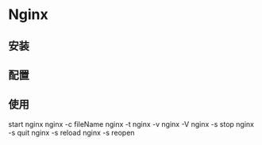 # Nginx

## 安装

## 配置

## 使用

start nginx
nginx -c fileName
nginx -t
nginx -v
nginx -V
nginx -s stop
nginx -s quit
nginx -s reload
nginx -s reopen
